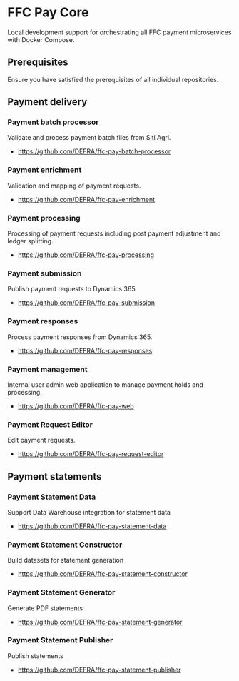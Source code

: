 # FFC Pay Core
Local development support for orchestrating all FFC payment microservices with Docker Compose.

## Prerequisites

Ensure you have satisfied the prerequisites of all individual repositories.

## Payment delivery
### Payment batch processor

Validate and process payment batch files from Siti Agri.

- https://github.com/DEFRA/ffc-pay-batch-processor

### Payment enrichment

Validation and mapping of payment requests.

- https://github.com/DEFRA/ffc-pay-enrichment

### Payment processing

Processing of payment requests including post payment adjustment and ledger splitting.

- https://github.com/DEFRA/ffc-pay-processing

### Payment submission

Publish payment requests to Dynamics 365.

- https://github.com/DEFRA/ffc-pay-submission

### Payment responses

Process payment responses from Dynamics 365.

- https://github.com/DEFRA/ffc-pay-responses

### Payment management

Internal user admin web application to manage payment holds and processing.

- https://github.com/DEFRA/ffc-pay-web

### Payment Request Editor

Edit payment requests.

- https://github.com/DEFRA/ffc-pay-request-editor

## Payment statements
### Payment Statement Data

Support Data Warehouse integration for statement data

- https://github.com/DEFRA/ffc-pay-statement-data

### Payment Statement Constructor

Build datasets for statement generation

- https://github.com/DEFRA/ffc-pay-statement-constructor

### Payment Statement Generator

Generate PDF statements

- https://github.com/DEFRA/ffc-pay-statement-generator

### Payment Statement Publisher

Publish statements

- https://github.com/DEFRA/ffc-pay-statement-publisher
